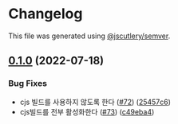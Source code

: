 # Changelog

This file was generated using [@jscutlery/semver](https://github.com/jscutlery/semver).

## [0.1.0](https://github.com/pedaling/opensource/compare/v0.0.7...v0.1.0) (2022-07-18)


### Bug Fixes

* cjs 빌드를 사용하지 않도록 한다 ([#72](https://github.com/pedaling/opensource/issues/72)) ([25457c6](https://github.com/pedaling/opensource/commit/25457c61be9b489dc2628227d7ea71d77a712a4c))
* cjs빌드를 전부 활성화한다 ([#73](https://github.com/pedaling/opensource/issues/73)) ([c49eba4](https://github.com/pedaling/opensource/commit/c49eba4461680be09d89dcc4bcaf4ef0b284a142))
